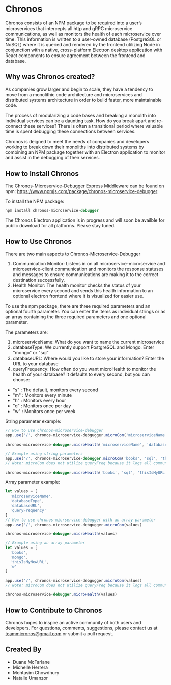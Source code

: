 # Chronos
Chronos consists of an NPM package to be required into a user’s microservices that intercepts all http and gRPC microservice communications, as well as monitors the health of each microservice over time. This information is written to a user-owned database (PostgreSQL or NoSQL) where it is queried and rendered by the frontend utilizing Node in conjunction with a native, cross-platform Electron desktop application with React components to ensure agreement between the frontend and database.

## Why was Chronos created?
As companies grow larger and begin to scale, they have a tendency to move from a monolithic code architecture and microservices and distributed systems architecture in order to build faster, more maintainable code.

The process of modularizing a code bases and breaking a monolith into individual services can be a daunting task. How do you break apart and re-connect these services? There is often a transitional period where valuable time is spent debugging these connections between services.

Chronos is deigned to meet the needs of companies and developers working to break down their monoliths into distributed systems by combining an NPM package together with an Electron application to monitor and assist in the debugging of their services.

## How to Install Chronos
The Chronos-Microservice-Debugger Express Middleware can be found on npm: https://www.npmjs.com/package/chronos-microservice-debugger

To install the NPM package:
```javascript
npm install chronos-microservice-debugger
```

The Chronos Electron application is in progress and will soon be availble for public download for all platforms. Please stay tuned.

## How to Use Chronos
There are two main aspects to Chronos-Microservice-Debugger
1. Communication Monitor: Listens in on all microservice-microservice and microservice-client communication and monitors the response statuses and messages to ensure communications are making it to the correct destination successfully.
2. Health Monitor: The health monitor checks the status of your microservice every second and sends this health information to an optional electron frontend where it is visualized for easier use.

To use the npm package, there are three required parameters and an optional fourth parameter. You can enter the items as individual strings or as an array containing the three required parameters and one optional parameter.

The parameters are:
1. microserviceName: What do you want to name the current microservice
2. databaseType: We currently support PostgreSQL and Mongo. Enter "mongo" or "sql"
3. databaseURL: Where would you like to store your information? Enter the URL to your database
4. queryFrequency: How often do you want microHealth to monitor the health of your database? It defaults to every second, but you can choose:
  * "s" : The default, monitors every second
  * "m" : Monitors every minute
  * "h" : Monitors every hour
  * "d" : Monitors once per day
  * "w" : Monitors once per week

String parameter example:
```javascript
// How to use chronos-microservice-debugger
app.use('/', chronos-microservice-debgugger.microCom('microserviceName', 'databaseType', 'databaseURL'))

chronos-microservice-debugger.microHealth('microserviceName', 'databaseType', 'databaseURL', 'queryFrequency'))

// Example using string parameters
app.use('/', chronos-microservice-debugger.microCom('books', 'sql', 'thisIsMyURL'))
// Note: microCom does not utilize queryFreq because it logs all communication when an endpoint is hit

chronos-microservice-debugger.microHealth('books', 'sql', 'thisIsMyURL', 'h')
```

Array parameter example:
```javascript
let values = [
  'microserviceName',
  'databaseType',
  'databaseURL',
  'queryFrequency'
]
// How to use chronos-micrservice-debugger with an array parameter
app.use('/', chronos-microservice-debgugger.microCom(values)

chronos-microservice-debugger.microHealth(values)

// Example using an array parameter
let values = [
  'books',
  'mongo',
  'thisIsMyNewURL',
  'w'
]

app.use('/', chronos-microservice-debgugger.microCom(values)
// Note: microCom does not utilize queryFreq because it logs all communication when an endpoint is hit

chronos-microservice-debugger.microHealth(values)

```

## How to Contribute to Chronos
Chronos hopes to inspire an active community of both users and developers. For questions, comments, suggestions, please contact us at teammicronos@gmail.com or submit a pull request.

## Created By
* Duane McFarlane
* Michelle Herrera
* Mohtasim Chowdhury
* Natalie Umanzor
